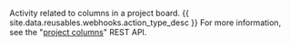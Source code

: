 Activity related to columns in a project board. {{ site.data.reusables.webhooks.action_type_desc }} For more information, see the "[project columns](/v3/projects/columns)" REST API.